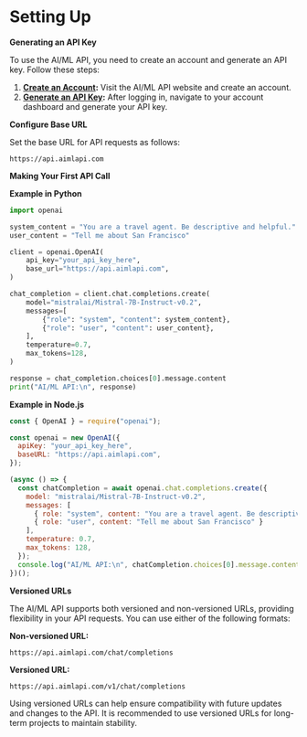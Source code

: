 # Setting Up

**Generating an API Key**

To use the AI/ML API, you need to create an account and generate an API key. Follow these steps:

1. [**Create an Account**](https://aimlapi.com/app/sign-up)**:** Visit the AI/ML API website and create an account.
2. [**Generate an API Key**](https://aimlapi.com/app/keys)**:** After logging in, navigate to your account dashboard and generate your API key.

**Configure Base URL**

Set the base URL for API requests as follows:

```arduino
https://api.aimlapi.com
```

**Making Your First API Call**

**Example in Python**

```python
import openai

system_content = "You are a travel agent. Be descriptive and helpful."
user_content = "Tell me about San Francisco"

client = openai.OpenAI(
    api_key="your_api_key_here",
    base_url="https://api.aimlapi.com",
)

chat_completion = client.chat.completions.create(
    model="mistralai/Mistral-7B-Instruct-v0.2",
    messages=[
        {"role": "system", "content": system_content},
        {"role": "user", "content": user_content},
    ],
    temperature=0.7,
    max_tokens=128,
)

response = chat_completion.choices[0].message.content
print("AI/ML API:\n", response)
```

**Example in Node.js**

```javascript
const { OpenAI } = require("openai");

const openai = new OpenAI({
  apiKey: "your_api_key_here",
  baseURL: "https://api.aimlapi.com",
});

(async () => {
  const chatCompletion = await openai.chat.completions.create({
    model: "mistralai/Mistral-7B-Instruct-v0.2",
    messages: [
      { role: "system", content: "You are a travel agent. Be descriptive and helpful" },
      { role: "user", content: "Tell me about San Francisco" }
    ],
    temperature: 0.7,
    max_tokens: 128,
  });
  console.log("AI/ML API:\n", chatCompletion.choices[0].message.content);
})();
```

**Versioned URLs**

The AI/ML API supports both versioned and non-versioned URLs, providing flexibility in your API requests. You can use either of the following formats:

**Non-versioned URL:**

```
https://api.aimlapi.com/chat/completions
```

**Versioned URL:**

```
https://api.aimlapi.com/v1/chat/completions
```

Using versioned URLs can help ensure compatibility with future updates and changes to the API. It is recommended to use versioned URLs for long-term projects to maintain stability.
